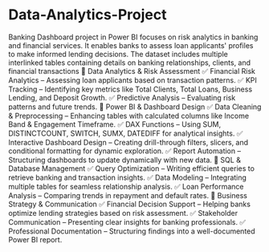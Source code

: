 # Data-Analytics-Project
Banking Dashboard project in Power BI focuses on risk analytics in banking and financial services. It enables banks to assess loan applicants' profiles to make informed lending decisions. The dataset includes multiple interlinked tables containing details on banking relationships, clients, and financial transactions
🔹 Data Analytics & Risk Assessment
✅ Financial Risk Analytics – Assessing loan applicants based on transaction patterns.
✅ KPI Tracking – Identifying key metrics like Total Clients, Total Loans, Business Lending, and Deposit Growth.
✅ Predictive Analysis – Evaluating risk patterns and future trends.
🔹 Power BI & Dashboard Design
✅ Data Cleaning & Preprocessing – Enhancing tables with calculated columns like Income Band & Engagement Timeframe.
✅ DAX Functions – Using SUM, DISTINCTCOUNT, SWITCH, SUMX, DATEDIFF for analytical insights.
✅ Interactive Dashboard Design – Creating drill-through filters, slicers, and conditional formatting for dynamic exploration.
✅ Report Automation – Structuring dashboards to update dynamically with new data.
🔹 SQL & Database Management
✅ Query Optimization – Writing efficient queries to retrieve banking and transaction insights.
✅ Data Modeling – Integrating multiple tables for seamless relationship analysis.
✅ Loan Performance Analysis – Comparing trends in repayment and default rates.
🔹 Business Strategy & Communication
✅ Financial Decision Support – Helping banks optimize lending strategies based on risk assessment.
✅ Stakeholder Communication – Presenting clear insights for banking professionals.
✅ Professional Documentation – Structuring findings into a well-documented Power BI report.

